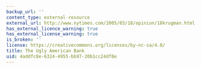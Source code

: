 ```yaml
---
backup_url: ''
content_type: external-resource
external_url: http://www.nytimes.com/2005/03/18/opinion/18krugman.html
has_external_licence_warning: true
has_external_license_warning: true
is_broken: ''
license: https://creativecommons.org/licenses/by-nc-sa/4.0/
title: The Ugly American Bank
uid: 4addfc8e-6324-4955-bb97-20b1cc24df8e
---
```


